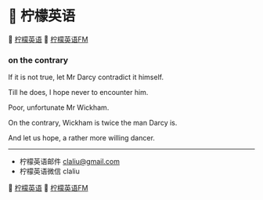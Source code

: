 # 🍋 柠檬英语

🍋 [柠檬英语](http://www.qin.me/)
🍋 [柠檬英语FM](http://www.qin.me/fm.html)

### on the contrary

If it is not true,
let Mr Darcy contradict it himself.

Till he does, I hope never to encounter him.

Poor, unfortunate Mr Wickham.

On the contrary,
Wickham is twice the man Darcy is.

And let us hope, a rather more willing dancer.

***

* 柠檬英语邮件 claliu@gmail.com
* 柠檬英语微信 claliu

🍋 [柠檬英语](http://www.qin.me/)
🍋 [柠檬英语FM](http://www.qin.me/fm.html)